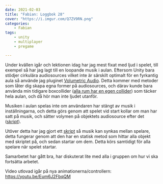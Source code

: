 ```yaml
---
date: 2021-02-03
title: "Fabian: Loggbok 28"
cover: "https://i.imgur.com/Q7ZV9RN.png"
categories: 
    - Fabian
tags:
    - unity
    - multiplayer
    - pregame

---
```


Under kvällen igår och lektionen idag har jag mest fixat med ljud i spelet, till exempel så har jag lagt till en loopande musik i aulan. Eftersom Unity bara stödjer cirkulära audiosources vilket inte är särskilt optimalt för en fyrkantig aula så använde jag pluginet [Volumetric Audio](https://assetstore.unity.com/packages/tools/audio/volumetric-audio-17125). Detta kommer med metoder som låter dig skapa egna former på audiosources, och därav kunde bara använda min tidigare boxcollider ([alla rum har en egen collider](https://i.imgur.com/tt5gd2B.png)) som täcker hela aulan, och då hör man inte ljudet utanför. 

Musiken i aulan spelas inte om användaren har stängt av musik i inställningarna, och detta görs genom att spelet vid start kollar om man har satt på musik, och sätter volymen på objektets audiosource efter det ([skript](https://github.com/LiterallyInc/SajberRoyale/commit/a96087fb2a8b49786a0c8d59168c634da31bf86d)). 

Utöver detta har jag gjort ett [skript](https://github.com/LiterallyInc/SajberRoyale/commit/d563fa70dc317652eeeb733e581c607ece74e122) så musik kan synkas mellan spelare, detta fungerar genom att den har en statisk metod som hittar alla objekt med skriptet på, och sedan startar om dem. Detta körs samtidigt för alla spelare när spelet startar.

Samarbetet har gått bra, har diskuterat lite med alla i gruppen om hur vi ska fortsätta arbetet.

Video utlovad igår på nya animationerna/controllern: https://youtu.be/Eum6J2FbqQM
